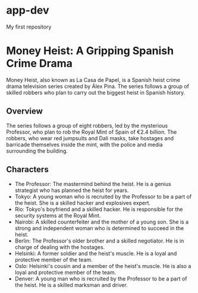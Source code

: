 # app-dev
My first repository
# Money Heist: A Gripping Spanish Crime Drama
Money Heist, also known as La Casa de Papel, is a Spanish heist crime drama television series created by Álex Pina. The series follows a group of skilled robbers who plan to carry out the biggest heist in Spanish history.

## Overview
The series follows a group of eight robbers, led by the mysterious Professor, who plan to rob the Royal Mint of Spain of €2.4 billion. The robbers, who wear red jumpsuits and Dali masks, take hostages and barricade themselves inside the mint, with the police and media surrounding the building.

## Characters
* The Professor: The mastermind behind the heist. He is a genius strategist who has planned the heist for years.
* Tokyo: A young woman who is recruited by the Professor to be a part of the heist. She is a skilled hacker and explosives expert.
* Rio: Tokyo's boyfriend and a skilled hacker. He is responsible for the security systems at the Royal Mint.
* Nairobi: A skilled counterfeiter and the mother of a young son. She is a strong and independent woman who is determined to succeed in the heist.
* Berlin: The Professor's older brother and a skilled negotiator. He is in charge of dealing with the hostages.
* Helsinki: A former soldier and the heist's muscle. He is a loyal and protective member of the team.
* Oslo: Helsinki's cousin and a member of the heist's muscle. He is also a loyal and protective member of the team.
* Denver: A young man who is recruited by the Professor to be a part of the heist. He is a skilled marksman and driver.
